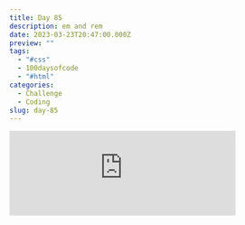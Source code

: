 ```yaml
---
title: Day 85
description: em and rem
date: 2023-03-23T20:47:00.000Z
preview: ""
tags:
  - "#css"
  - 100daysofcode
  - "#html"
categories:
  - Challenge
  - Coding
slug: day-85
---
```

<iframe src="https://mastodontech.de/@larnius/110074800916282528/embed" class="mastodon-embed" style="max-width: 100%; border: 0" width="400" allowfullscreen="allowfullscreen"></iframe><script src="https://mastodontech.de/embed.js" async="async"></script>
